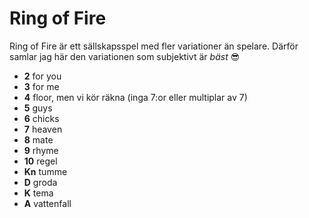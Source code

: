# Ring of Fire

Ring of Fire är ett sällskapsspel med fler variationer än spelare. Därför samlar jag här den variationen som subjektivt är _bäst_ 😎

- __2__ for you
- __3__ for me
- __4__ floor, men vi kör räkna (inga 7:or eller multiplar av 7)
- __5__ guys
- __6__ chicks
- __7__ heaven
- __8__ mate
- __9__ rhyme
- __10__ regel
- __Kn__ tumme
- __D__ groda
- __K__ tema
- __A__ vattenfall